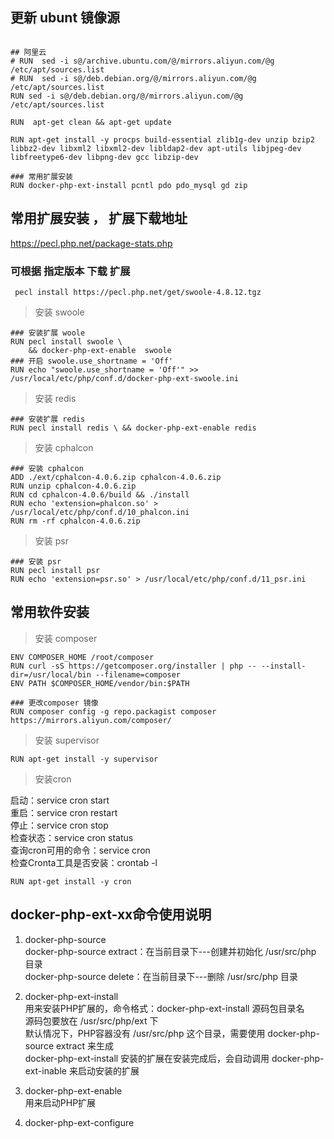 ## 更新 ubunt 镜像源



```

## 阿里云
# RUN  sed -i s@/archive.ubuntu.com/@/mirrors.aliyun.com/@g /etc/apt/sources.list
# RUN  sed -i s@/deb.debian.org/@/mirrors.aliyun.com/@g /etc/apt/sources.list 
RUN sed -i s@/deb.debian.org/@/mirrors.aliyun.com/@g /etc/apt/sources.list

RUN  apt-get clean && apt-get update

RUN apt-get install -y procps build-essential zlib1g-dev unzip bzip2 libbz2-dev libxml2 libxml2-dev libldap2-dev apt-utils libjpeg-dev libfreetype6-dev libpng-dev gcc libzip-dev 
 
### 常用扩展安装  
RUN docker-php-ext-install pcntl pdo pdo_mysql gd zip 

```




## 常用扩展安装 ， 扩展下载地址

https://pecl.php.net/package-stats.php

### 可根据 指定版本 下载 扩展


```
 pecl install https://pecl.php.net/get/swoole-4.8.12.tgz

```



> 安装  swoole

```
### 安装扩展 woole 
RUN pecl install swoole \
    && docker-php-ext-enable  swoole
### 开启 swoole.use_shortname = 'Off' 
RUN echo "swoole.use_shortname = 'Off'" >> /usr/local/etc/php/conf.d/docker-php-ext-swoole.ini

```


> 安装  redis

```
### 安装扩展 redis
RUN pecl install redis \ && docker-php-ext-enable redis 

```



> 安装  cphalcon

```
### 安装 cphalcon
ADD ./ext/cphalcon-4.0.6.zip cphalcon-4.0.6.zip
RUN unzip cphalcon-4.0.6.zip
RUN cd cphalcon-4.0.6/build && ./install
RUN echo 'extension=phalcon.so' > /usr/local/etc/php/conf.d/10_phalcon.ini
RUN rm -rf cphalcon-4.0.6.zip

```

> 安装  psr

```
### 安装 psr
RUN pecl install psr
RUN echo 'extension=psr.so' > /usr/local/etc/php/conf.d/11_psr.ini
```


## 常用软件安装


> 安装  composer

```
ENV COMPOSER_HOME /root/composer
RUN curl -sS https://getcomposer.org/installer | php -- --install-dir=/usr/local/bin --filename=composer
ENV PATH $COMPOSER_HOME/vendor/bin:$PATH

### 更改composer 镜像
RUN composer config -g repo.packagist composer https://mirrors.aliyun.com/composer/

```

>  安装 supervisor

```
RUN apt-get install -y supervisor

```

>  安装cron

启动：service cron start  
重启：service cron restart  
停止：service cron stop  
检查状态：service cron status  
查询cron可用的命令：service cron  
检查Cronta工具是否安装：crontab -l

```
RUN apt-get install -y cron

```


## docker-php-ext-xx命令使用说明

1. docker-php-source  
docker-php-source extract：在当前目录下---创建并初始化 /usr/src/php 目录  
docker-php-source delete：在当前目录下---删除 /usr/src/php 目录  

2. docker-php-ext-install    
用来安装PHP扩展的，命令格式：docker-php-ext-install 源码包目录名       
源码包要放在 /usr/src/php/ext 下  
默认情况下，PHP容器没有 /usr/src/php 这个目录，需要使用 docker-php-source extract 来生成  
docker-php-ext-install 安装的扩展在安装完成后，会自动调用 docker-php-ext-inable 来启动安装的扩展  

3. docker-php-ext-enable  
用来启动PHP扩展  
4. docker-php-ext-configure

